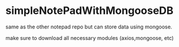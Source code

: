 # simpleNotePadWithMongooseDB
same as the other notepad repo but can store data using mongoose.

make sure to download all necessary modules (axios,mongoose, etc)
